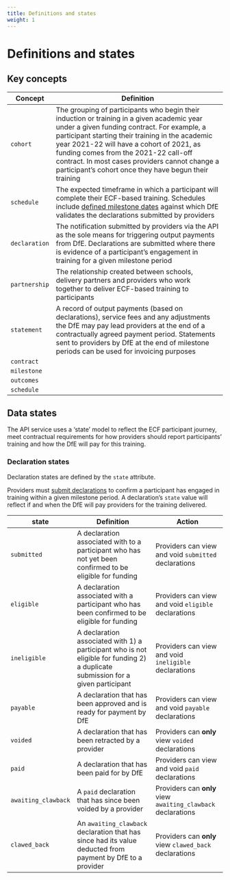 ```yaml
---
title: Definitions and states
weight: 1
---
```


# Definitions and states

## Key concepts

| Concept       | Definition                                                                                                                                                                                                                                                                                                                                                                                    |
|---------------|-----------------------------------------------------------------------------------------------------------------------------------------------------------------------------------------------------------------------------------------------------------------------------------------------------------------------------------------------------------------------------------------------|
| `cohort`      | The grouping of participants who begin their induction or training in a given academic year under a given funding contract. For example, a participant starting their training in the academic year 2021-22 will have a cohort of 2021, as funding comes from the 2021-22 call-off contract. In most cases providers cannot change a participant’s cohort once they have begun their training |
| `schedule`    | The expected timeframe in which a participant will complete their ECF-based training. Schedules include [defined milestone dates](/api-reference/ecf/schedules-and-milestone-dates) against which DfE validates the declarations submitted by providers                                                                                                                                       |
| `declaration` | The notification submitted by providers via the API as the sole means for triggering output payments from DfE. Declarations are submitted where there is evidence of a participant’s engagement in training for a given milestone period                                                                                                                                                      |
| `partnership` | The relationship created between schools, delivery partners and providers who work together to deliver ECF-based training to participants                                                                                                                                                                                                                                                     |
| `statement`   | A record of output payments (based on declarations), service fees and any adjustments the DfE may pay lead providers at the end of a contractually agreed payment period. Statements sent to providers by DfE at the end of milestone periods can be used for invoicing purposes                                                                                                              |
| `contract`    |                                                                                                                                                                                                                                                                                                                                                                                               |
| `milestone`   |                                                                                                                                                                                                                                                                                                                                                                                               |
| `outcomes`    |                                                                                                                                                                                                                                                                                                                                                                                               |
| `schedule`    |                                                                                                                                                                                                                                                                                                                                                                                               |

## Data states

The API service uses a ‘state’ model to reflect the ECF participant journey,
meet contractual requirements for how providers should report participants’
training and how the DfE will pay for this training.

### Declaration states

Declaration states are defined by the `state` attribute.

Providers
must [submit declarations](/api-reference/ecf/guidance/#submit-view-and-void-declarations)
to confirm a participant has engaged in training within a given milestone
period. A declaration’s `state` value will reflect if and when the DfE will pay
providers for the training delivered.

| state               | Definition                                                                                                                       | Action                                                       |
|---------------------|----------------------------------------------------------------------------------------------------------------------------------|--------------------------------------------------------------|
| `submitted`         | A declaration associated with to a participant who has not yet been confirmed to be eligible for funding                         | Providers can view and void `submitted` declarations         |
| `eligible`          | A declaration associated with a participant who has been confirmed to be eligible for funding                                    | Providers can view and void `eligible` declarations          |
| `ineligible`        | A declaration associated with 1) a participant who is not eligible for funding 2) a duplicate submission for a given participant | Providers can view and void `ineligible` declarations        |
| `payable`           | A declaration that has been approved and is ready for payment by DfE                                                             | Providers can view and void `payable` declarations           |
| `voided`            | A declaration that has been retracted by a provider                                                                              | Providers can **only** view `voided` declarations            |
| `paid`              | A declaration that has been paid for by DfE                                                                                      | Providers can view and void `paid` declarations              |
| `awaiting_clawback` | A `paid` declaration that has since been voided by a provider                                                                    | Providers can **only** view `awaiting_clawback` declarations |
| `clawed_back`       | An `awaiting_clawback` declaration that has since had its value deducted from payment by DfE to a provider                       | Providers can **only** view `clawed_back` declarations       |

